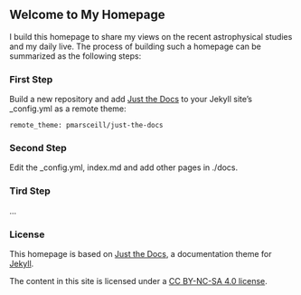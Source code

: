 ## Welcome to My Homepage

I build this homepage to share my views on the recent astrophysical studies and my daily live. The process of building such a homepage can be summarized as the following steps:

### First Step
Build a new repository and add [Just the Docs](https://pmarsceill.github.io/just-the-docs/) to your Jekyll site’s _config.yml as a remote theme:
```
remote_theme: pmarsceill/just-the-docs
```

### Second Step
Edit the _config.yml, index.md and add other pages in ./docs.

### Tird Step
...

### License
This homepage is based on [Just the Docs](https://github.com/pmarsceill/just-the-docs), a documentation theme for [Jekyll](https://jekyllrb.com).

The content in this site is licensed under a [CC BY-NC-SA 4.0 license](https://creativecommons.org/licenses/by-nc-sa/4.0/). 
